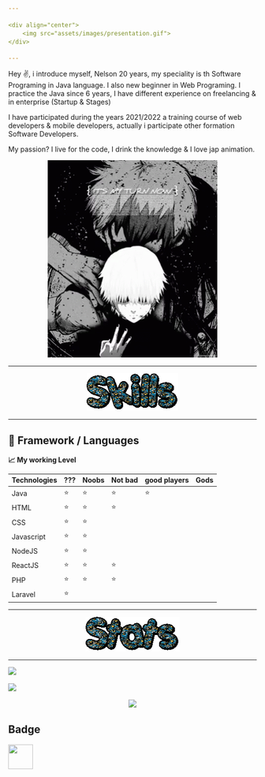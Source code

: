 ```yaml
---

<div align="center">
    <img src="assets/images/presentation.gif">
</div>

---
```


Hey :v:, i introduce myself, Nelson 20 years, my speciality is th Software Programing in Java language. I also new beginner in Web Programing.
I practice the Java since 6 years, I have different experience on freelancing & in enterprise (Startup & Stages)

I have participated during the years 2021/2022 a training course of web developers & mobile developers, actually i participate other formation Software Developers. 

My passion? I live for the code, I drink the knowledge & I love jap animation.

<div align="center">
    <img src="assets/images/kaneki-tokyo-ghoul.gif">
</div>

---

<div align="center">
    <img src="assets/images/skills.gif">
</div>

---

## 🔭 Framework / Languages

**:chart_with_upwards_trend: My working Level**


| Technologies | ???    | Noobs  | Not bad | good players | Gods |
|--------------|--------|--------|---------|--------------|------|
| Java         | :star: | :star: | :star:  | :star:       |      |
| HTML         | :star: | :star: | :star:  |              |      |
| CSS          | :star: | :star: |         |              |      |
| Javascript   | :star: | :star: |         |              |      |
| NodeJS       | :star: | :star: |         |              |      |
| ReactJS      | :star: | :star: | :star:  |              |      |
| PHP          | :star: | :star: | :star:  |              |      |
| Laravel      | :star: |        |         |              |      |

---

<div align="center">
    <img src="assets/images/stats.gif">
</div>

---

![](https://github-readme-stats.vercel.app/api?username=NelsonPhilippe&show_icons=true&theme=radical&count_private=true)

![](https://github-readme-stats.vercel.app/api/top-langs/?username=NelsonPhilippe&theme=radical&hide_langs_below=8)


<div align="center">
    <img height="300px" src="https://activity-graph.herokuapp.com/graph?username=NelsonPhilippe&theme=github"/>
</div>

## Badge

<img height="50px" width="50px" src="https://www.holopin.io/_next/image?url=https%3A%2F%2Fassets.holopin.io%2FeyJidWNrZXQiOiJob2xvcGluLWFzc2V0cyIsImtleSI6ImFzc2V0cy9jbDhkOHVrb3MwMDk0MDlqbnVuaGRhcDd3IiwiZWRpdHMiOnsicm90YXRlIjpudWxsfX0%3D&w=3840&q=75" />
